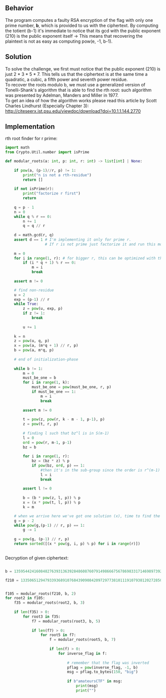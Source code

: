 ## Behavior

The program computes a faulty RSA encryption of the flag with only one prime number, <b>b</b>, which is provided to us with the ciphertext. By computing the totient (b-1) it's immediate to notice that its gcd with the public exponent (210) is the public exponent itself -> This means that recovering the plaintext is not as easy as computing pow(e, -1, b-1).

## Solution

To solve the challenge, we first must notice that the public exponent (210) is just 2 * 3 * 5 * 7. This tells us that the ciphertext is at the same time a quadratic, a cubic, a fifth power and seventh power residue. <br>To recover the roots modulo b, we must use a generalized version of Tonelli-Shank's algorithm that is able to find the rth root: such algorithm was presented by Adelman, Manders and Miller in 1977. <br>To get an idea of how the algorithm works please read this article by Scott Charles Lindhurst (Especially Chapter 3):<br> http://citeseerx.ist.psu.edu/viewdoc/download?doi=10.1.1.144.2770 <br>
## Implementation

rth root finder for r prime: 

```python
import math
from Crypto.Util.number import isPrime

def modular_roots(a: int, p: int, r: int) -> list[int] | None:
	
	if pow(a, (p-1)//r, p) != 1:
		print("n is not a rth-residue")
		return []
	
	if not isPrime(r):
		print("factorize r first")
		return
	
	q = p - 1
	n = 0
	while q % r == 0:
		n += 1
		q = q // r
	
	d = math.gcd(r, q)
	assert d == 1 # I'm implementing it only for prime r.
				  # If r is not prime just factorize it and run this more times
	
	m = 0
	for i in range(1, r): # for bigger r, this can be optimized with the euclidean algo
		if (i * q + 1) % r == 0:
			m = i
			break
	
	assert m != 0

	# find non-residue
	u = 2
	exp = (p-1) // r
	while True:
		z = pow(u, exp, p)
		if z != 1:
			break
			
		u += 1
	
	k = n
	z = pow(u, q, p)
	x = pow(a, (m*q + 1) // r, p)
	b = pow(a, m*q, p)
	
	# end of initialization-phase
	
	while b != 1:
		m = 0
		must_be_one = b
		for i in range(1, k):
			must_be_one = pow(must_be_one, r, p)
			if must_be_one == 1:
				m = i
				break
		
		assert m != 0
		
		t = pow(z, pow(r, k - m - 1, p-1), p)
		z = pow(t, r, p)
		
		# finding l such that bz^l is in S(m-1)
		l = 0
		ord = pow(r, m-1, p-1)
		bz = b
		
		for i in range(1, r):
			bz = (bz * z) % p 
			if pow(bz, ord, p) == 1:
				#then it's in the sub-group since the order is r^(m-1)
				l = i
				break
		
		assert l != 0
		
		b = (b * pow(z, l, p)) % p
		x = (x * pow(t, l, p)) % p
		k = m

	# when we arrive here we've got one solution (x), time to find the other r-1:
	g = p - 2
	while pow(g,(p-1) // r, p) == 1:
		g -= 1
		
	g = pow(g, (p-1) // r, p)
	return sorted([(x * pow(g, i, p) % p) for i in range(r)])
	
```

Decryption of given ciphertext:

```python

b = 135954424160848276393136392848608760791498666756786983317146989739232222268153235587604168914827859099133726281621143020610041450200631778336472889038077986687446107427527703447531968569919642975653169056203851297117178187249653136191818357235077367060617558261023389453028554177668515375377299577050000000001

f210 = 13350651294793393689107684390908420972977381011191079381202728507002264420264784588373703945341668404762890725356808809021906408198983625375190500172144348596288910240548668158058030780501343680214713780242304547715977777103636873360269427453504233184515002477489763359569764117968027273137245802436961373256


f105 = modular_roots(f210, b, 2)
for root2 in f105:
	f35 = modular_roots(root2, b, 3)
	
	if len(f35) > 0:
		for root3 in f35:
			f7 = modular_roots(root3, b, 5)
			
			if len(f7) > 0:
				for root5 in f7:
					f = modular_roots(root5, b, 7)
					
					if len(f) > 0:
						for inverse_flag in f:
							
							# remember that the flag was inverted
							pflag = pow(inverse_flag, -1, b) 
							msg = pflag.to_bytes(150, "big")
							
							if b"amateursCTF" in msg:
								print(msg)
								print("")
```

